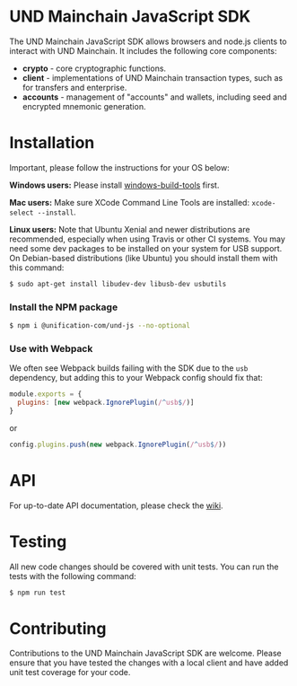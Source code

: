 # UND Mainchain JavaScript SDK

The UND Mainchain JavaScript SDK allows browsers and node.js clients to 
interact with UND Mainchain. It includes the following core components:

* **crypto** - core cryptographic functions.
* **client** - implementations of UND Mainchain transaction types, such as for transfers and enterprise.
* **accounts** - management of "accounts" and wallets, including seed and encrypted mnemonic generation.

# Installation

Important, please follow the instructions for your OS below:

**Windows users:** Please install [windows-build-tools](https://www.npmjs.com/package/windows-build-tools) first.

**Mac users:** Make sure XCode Command Line Tools are installed: `xcode-select --install`.

**Linux users:** Note that Ubuntu Xenial and newer distributions are 
recommended, especially when using Travis or other CI systems. You may
 need some dev packages to be installed on your system for USB support. 
 On Debian-based distributions (like Ubuntu) you should install them 
 with this command:
 
```bash
$ sudo apt-get install libudev-dev libusb-dev usbutils
```

### Install the NPM package

```bash
$ npm i @unification-com/und-js --no-optional
```

### Use with Webpack

We often see Webpack builds failing with the SDK due to the `usb` 
dependency, but adding this to your Webpack config should fix that:

```js
module.exports = {
  plugins: [new webpack.IgnorePlugin(/^usb$/)]
}
```
or
```js
config.plugins.push(new webpack.IgnorePlugin(/^usb$/))
```

# API

For up-to-date API documentation, please check the 
[wiki](https://github.com/unification-com/und-js/wiki).

# Testing

All new code changes should be covered with unit tests. 
You can run the tests with the following command:

```bash
$ npm run test
```

# Contributing

Contributions to the UND Mainchain JavaScript SDK are welcome. Please 
ensure that you have tested the changes with a local client and have 
added unit test coverage for your code.
